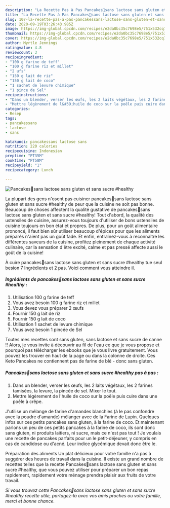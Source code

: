 ```yaml
---
description: "La Recette Pas à Pas Pancakes🥞sans lactose sans gluten et sans sucre #healthy"
title: "La Recette Pas à Pas Pancakes🥞sans lactose sans gluten et sans sucre #healthy"
slug: 107-la-recette-pas-a-pas-pancakessans-lactose-sans-gluten-et-sans-sucre-healthy
date: 2020-09-19T03:26:43.985Z
image: https://img-global.cpcdn.com/recipes/e2da0bc35c7698e5/751x532cq70/pancakes🥞sans-lactose-sans-gluten-et-sans-sucre-healthy-photo-principale-de-la-recette.jpg
thumbnail: https://img-global.cpcdn.com/recipes/e2da0bc35c7698e5/751x532cq70/pancakes🥞sans-lactose-sans-gluten-et-sans-sucre-healthy-photo-principale-de-la-recette.jpg
cover: https://img-global.cpcdn.com/recipes/e2da0bc35c7698e5/751x532cq70/pancakes🥞sans-lactose-sans-gluten-et-sans-sucre-healthy-photo-principale-de-la-recette.jpg
author: Myrtle Jennings
ratingvalue: 4.8
reviewcount: 3
recipeingredient:
- "100 g farine de teff"
- "100 g farine riz et millet"
- "2 ufs"
- "150 g lait de riz"
- "150 g lait de coco"
- "1 sachet de levure chimique"
- "1 pince de Sel"
recipeinstructions:
- "Dans un blender, verser les œufs, les 2 laits végétaux, les 2 farines tamisées, la levure, la pincée de sel. Mixer le tout."
- "Mettre légèrement de l&#39;huile de coco sur la poêle puis cuire dans une poêle à crêpe."
categories:
- Resep
tags:
- pancakessans
- lactose
- sans

katakunci: pancakessans lactose sans 
nutrition: 220 calories
recipecuisine: Indonesian
preptime: "PT35M"
cooktime: "PT58M"
recipeyield: "1"
recipecategory: Lunch

---
```



![Pancakes🥞sans lactose sans gluten et sans sucre #healthy](https://img-global.cpcdn.com/recipes/e2da0bc35c7698e5/751x532cq70/pancakes🥞sans-lactose-sans-gluten-et-sans-sucre-healthy-photo-principale-de-la-recette.jpg)

La plupart des gens n'osent pas cuisiner pancakes🥞sans lactose sans gluten et sans sucre #healthy de peur que la cuisine ne soit pas bonne. Beaucoup de choses affectent la qualité gustative de pancakes🥞sans lactose sans gluten et sans sucre #healthy! Tout d'abord, la qualité des ustensiles de cuisine, assurez-vous toujours d'utiliser de bons ustensiles de cuisine toujours en bon état et propres. De plus, pour un goût alimentaire prononcé, il faut bien sûr utiliser beaucoup d'épices pour que les aliments préparés n'aient pas un goût fade. Et enfin, entraînez-vous à reconnaître les différentes saveurs de la cuisine, profitez pleinement de chaque activité culinaire, car la sensation d'être excité, calme et pas pressé affecte aussi le goût de la cuisine!

<!--inarticleads1-->

À cuire pancakes🥞sans lactose sans gluten et sans sucre #healthy tue seul besion 7 Ingrédients et 2 pas. Voici comment vous atteindre il.

##### Ingrédients de pancakes🥞sans lactose sans gluten et sans sucre #healthy :

1. Utilisation 100 g farine de teff
1. Vous avez besoin 100 g farine riz et millet
1. Vous devez vous préparer 2 œufs
1. Fournir 150 g lait de riz
1. Fournir 150 g lait de coco
1. Utilisation 1 sachet de levure chimique
1. Vous avez besoin 1 pincée de Sel


Toutes mes recettes sont sans gluten, sans lactose et sans sucre de canne !! Alors, je vous invite à découvrir au fil de l&#39;eau ce que je vous propose et pourquoi pas télécharger les ebooks que je vous livre gratuitement. Vous pouvez les trouver en haut de la page ou dans la colonne de droite. Ces Keto Pancakes ne contiennent pas de farine de blé - donc sans gluten. 

<!--inarticleads2-->

##### Pancakes🥞sans lactose sans gluten et sans sucre #healthy pas à pas :

1. Dans un blender, verser les œufs, les 2 laits végétaux, les 2 farines tamisées, la levure, la pincée de sel. Mixer le tout.
1. Mettre légèrement de l&#39;huile de coco sur la poêle puis cuire dans une poêle à crêpe.


J&#39;utilise un mélange de farine d&#39;amandes blanchies (à le pas confondre avec la poudre d&#39;amande) mélanger avec de la Farine de Lupin. Quelques infos sur ces petits pancakes sans gluten, à la farine de coco. Et maintenant parlons un peu de ces petits pancakes à la farine de coco, ils sont donc sans gluten, ni produits laitiers, ni sucre, mais ce n&#39;est pas tout ! Je voulais une recette de pancakes parfaits pour un le petit-déjeuner, y compris en cas de candidose ou d&#39;acné. Leur indice glycémique devait donc être le. 

<!--inarticleads1-->

<p>
Préparation des aliments Un plat délicieux pour votre famille n'a pas à suggérer des heures de travail dans la cuisine. Il existe un grand nombre de recettes telles que la recette Pancakes🥞sans lactose sans gluten et sans sucre #healthy, que vous pouvez utiliser pour préparer un bon repas rapidement, rapidement votre ménage prendra plaisir aux fruits de votre travail.
</p>

<p>
<i>Si vous trouvez cette Pancakes🥞sans lactose sans gluten et sans sucre #healthy recette utile, partagez-la avec vos amis proches ou votre famille, merci et bonne chance.</i>
</p>
